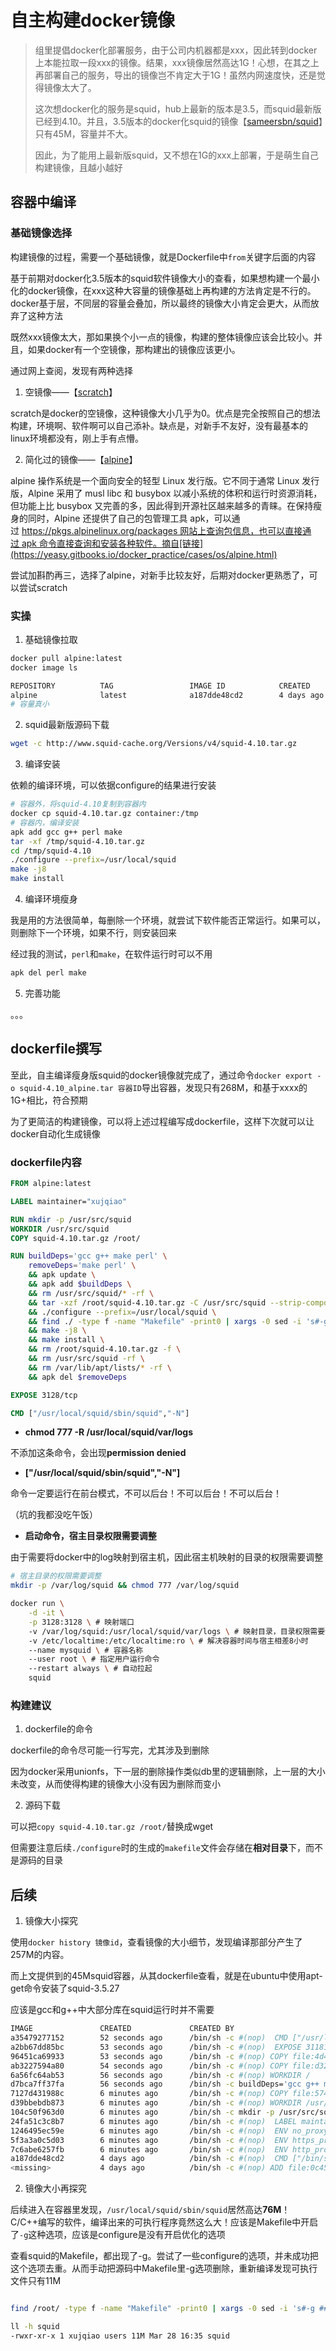 # 自主构建docker镜像

> 组里提倡docker化部署服务，由于公司内机器都是xxx，因此转到docker上本能拉取一段xxx的镜像。结果，xxx镜像居然高达1G！心想，在其之上再部署自己的服务，导出的镜像岂不肯定大于1G！虽然内网速度快，还是觉得镜像太大了。
> 
> 这次想docker化的服务是squid，hub上最新的版本是3.5，而squid最新版已经到4.10。并且，3.5版本的docker化squid的镜像【[sameersbn/squid](https://hub.docker.com/r/sameersbn/squid/)】只有45M，容量并不大。
> 
> 因此，为了能用上最新版squid，又不想在1G的xxx上部署，于是萌生自己构建镜像，且越小越好


## 容器中编译

### 基础镜像选择

构建镜像的过程，需要一个基础镜像，就是Dockerfile中`from`关键字后面的内容

基于前期对docker化3.5版本的squid软件镜像大小的查看，如果想构建一个最小化的docker镜像，在xxx这种大容量的镜像基础上再构建的方法肯定是不行的。docker基于层，不同层的容量会叠加，所以最终的镜像大小肯定会更大，从而放弃了这种方法

既然xxx镜像太大，那如果换个小一点的镜像，构建的整体镜像应该会比较小。并且，如果docker有一个空镜像，那构建出的镜像应该更小。

通过网上查阅，发现有两种选择

1. 空镜像——【[scratch](https://hub.docker.com/_/scratch)】

scratch是docker的空镜像，这种镜像大小几乎为0。优点是完全按照自己的想法构建，环境啊、软件啊可以自己添补。缺点是，对新手不友好，没有最基本的linux环境都没有，刚上手有点懵。

2. 简化过的镜像——【[alpine](https://hub.docker.com/_/alpine)】

alpine 操作系统是一个面向安全的轻型 Linux 发行版。它不同于通常 Linux 发行版，Alpine 采用了 musl libc 和 busybox 以减小系统的体积和运行时资源消耗，但功能上比 busybox 又完善的多，因此得到开源社区越来越多的青睐。在保持瘦身的同时，Alpine 还提供了自己的包管理工具 apk，可以通过 https://pkgs.alpinelinux.org/packages 网站上查询包信息，也可以直接通过 apk 命令直接查询和安装各种软件。摘自[链接](https://yeasy.gitbooks.io/docker_practice/cases/os/alpine.html)

尝试加斟酌再三，选择了alpine，对新手比较友好，后期对docker更熟悉了，可以尝试scratch


### 实操

1. 基础镜像拉取

```bash
docker pull alpine:latest
docker image ls

REPOSITORY          TAG                 IMAGE ID            CREATED             SIZE
alpine              latest              a187dde48cd2        4 days ago          5.6MB
# 容量真小
```

2. squid最新版源码下载

```bash
wget -c http://www.squid-cache.org/Versions/v4/squid-4.10.tar.gz
```

3. 编译安装

依赖的编译环境，可以依据configure的结果进行安装

```bash
# 容器外，将squid-4.10复制到容器内
docker cp squid-4.10.tar.gz container:/tmp
# 容器内，编译安装
apk add gcc g++ perl make
tar -xf /tmp/squid-4.10.tar.gz
cd /tmp/squid-4.10
./configure --prefix=/usr/local/squid
make -j8
make install
```

4. 编译环境瘦身

我是用的方法很简单，每删除一个环境，就尝试下软件能否正常运行。如果可以，则删除下一个环境，如果不行，则安装回来

经过我的测试，`perl`和`make`，在软件运行时可以不用

```bash
apk del perl make
```

5. 完善功能

。。。


## dockerfile撰写

至此，自主编译瘦身版squid的docker镜像就完成了，通过命令`docker export -o squid-4.10_alpine.tar 容器ID`导出容器，发现只有268M，和基于xxxx的1G+相比，符合预期

为了更简洁的构建镜像，可以将上述过程编写成dockerfile，这样下次就可以让docker自动化生成镜像

### dockerfile内容

```dockerfile
FROM alpine:latest

LABEL maintainer="xujqiao"

RUN mkdir -p /usr/src/squid
WORKDIR /usr/src/squid
COPY squid-4.10.tar.gz /root/

RUN buildDeps='gcc g++ make perl' \
    removeDeps='make perl' \
    && apk update \
    && apk add $buildDeps \
    && rm /usr/src/squid/* -rf \
    && tar -xzf /root/squid-4.10.tar.gz -C /usr/src/squid --strip-components=1 \
    && ./configure --prefix=/usr/local/squid \
    && find ./ -type f -name "Makefile" -print0 | xargs -0 sed -i 's#-g ##g' \
    && make -j8 \
    && make install \
    && rm /root/squid-4.10.tar.gz -f \
    && rm /usr/src/squid -rf \
    && rm /var/lib/apt/lists/* -rf \
    && apk del $removeDeps

EXPOSE 3128/tcp

CMD ["/usr/local/squid/sbin/squid","-N"]
```

* **chmod 777 -R /usr/local/squid/var/logs**

不添加这条命令，会出现**permission denied**

* **["/usr/local/squid/sbin/squid","-N"]**

命令一定要运行在前台模式，不可以后台！不可以后台！不可以后台！

（坑的我都没吃午饭）

* **启动命令，宿主目录权限需要调整**

由于需要将docker中的log映射到宿主机，因此宿主机映射的目录的权限需要调整

```bash
# 宿主目录的权限需要调整
mkdir -p /var/log/squid && chmod 777 /var/log/squid

docker run \
    -d -it \
    -p 3128:3128 \ # 映射端口
    -v /var/log/squid:/usr/local/squid/var/logs \ # 映射目录，目录权限需要调整
    -v /etc/localtime:/etc/localtime:ro \ # 解决容器时间与宿主相差8小时
    --name mysquid \ # 容器名称
    --user root \ # 指定用户运行命令
    --restart always \ # 自动拉起
    squid
```

### 构建建议

1. dockerfile的命令

dockerfile的命令尽可能一行写完，尤其涉及到删除

因为docker采用unionfs，下一层的删除操作类似db里的逻辑删除，上一层的大小未改变，从而使得构建的镜像大小没有因为删除而变小

2. 源码下载

可以把`copy squid-4.10.tar.gz /root/`替换成wget

但需要注意后续`./configure`时的生成的`makefile`文件会存储在**相对目录**下，而不是源码的目录

## 后续

1. 镜像大小探究

使用`docker history 镜像id`，查看镜像的大小细节，发现编译那部分产生了257M的内容。

而上文提供到的45Msquid容器，从其dockerfile查看，就是在ubuntu中使用apt-get命令安装了squid-3.5.27

应该是gcc和g++中大部分库在squid运行时并不需要

```bash
IMAGE               CREATED             CREATED BY                                      SIZE                COMMENT
a35479277152        52 seconds ago      /bin/sh -c #(nop)  CMD ["/usr/local/squid/sb…   0B                  
a2bb67dd85bc        53 seconds ago      /bin/sh -c #(nop)  EXPOSE 31181/tcp             0B                  
96451ca69933        53 seconds ago      /bin/sh -c #(nop) COPY file:4d43ec7416664969…   47B                 
ab3227594a80        54 seconds ago      /bin/sh -c #(nop) COPY file:d32f18fc579a18e4…   4.07kB              
6a56fc64ab53        56 seconds ago      /bin/sh -c #(nop) WORKDIR /                     0B                  
d7bca7ff37fa        56 seconds ago      /bin/sh -c buildDeps='gcc g++ make perl'    …   257MB               
7127d431988c        6 minutes ago       /bin/sh -c #(nop) COPY file:574d46e3a19aded6…   5.26MB              
d39bbebdb873        6 minutes ago       /bin/sh -c #(nop) WORKDIR /usr/src/squid        0B                  
104c50f963d0        6 minutes ago       /bin/sh -c mkdir -p /usr/src/squid              0B                  
24fa51c3c8b7        6 minutes ago       /bin/sh -c #(nop)  LABEL maintainer=xujqiao     0B                  
1246495ec59e        6 minutes ago       /bin/sh -c #(nop)  ENV no_proxy=.oa.com         0B                  
5f3a3a0c5d03        6 minutes ago       /bin/sh -c #(nop)  ENV https_proxy=http://de…   0B                  
7c6abe6257fb        6 minutes ago       /bin/sh -c #(nop)  ENV http_proxy=http://dev…   0B                  
a187dde48cd2        4 days ago          /bin/sh -c #(nop)  CMD ["/bin/sh"]              0B                  
<missing>           4 days ago          /bin/sh -c #(nop) ADD file:0c4555f363c2672e3…   5.6MB
```


2. 镜像大小再探究

后续进入在容器里发现，`/usr/local/squid/sbin/squid`居然高达**76M**！C/C++编写的软件，编译出来的可执行程序竟然这么大！应该是Makefile中开启了`-g`这种选项，应该是configure是没有开启优化的选项

查看squid的Makefile，都出现了-g。尝试了一些configure的选项，并未成功把这个选项去重。从而手动把源码中Makefile里-g选项删除，重新编译发现可执行文件只有11M

```bash

find /root/ -type f -name "Makefile" -print0 | xargs -0 sed -i 's#-g ##g'

ll -h squid 
-rwxr-xr-x 1 xujqiao users 11M Mar 28 16:35 squid
```
